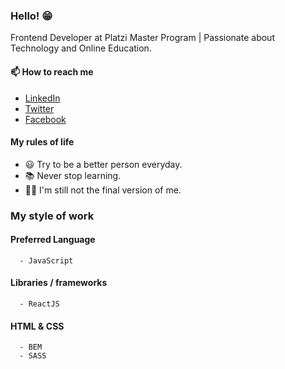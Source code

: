 ### Hello! 😁

<!--
**juliocesardeveloper/juliocesardeveloper** is a ✨ _special_ ✨ repository because its `README.md` (this file) appears on your GitHub profile.

Here are some ideas to get you started:

- 🔭 I’m currently working on ...
- 🌱 I’m currently learning ...
- 👯 I’m looking to collaborate on ...
- 🤔 I’m looking for help with ...
- 💬 Ask me about ...
- 📫 How to reach me: ...
- 😄 Pronouns: ...
- ⚡ Fun fact: ...
-->
Frontend Developer at Platzi Master Program | Passionate about Technology and Online Education.

#### 📫 How to reach me

- [LinkedIn](https://www.linkedin.com/in/julio-cesar-arroyave/)
- [Twitter](https://twitter.com/JulioForce)
- [Facebook](https://www.facebook.com/juliowebdev)

#### My rules of life

- 😃 Try to be a better person everyday.
- 📚 Never stop learning.
- 🧙‍♂️ I'm still not the final version of me.

### My style of work

#### Preferred Language
      - JavaScript
      
#### Libraries / frameworks
      - ReactJS

#### HTML & CSS
      - BEM
      - SASS
